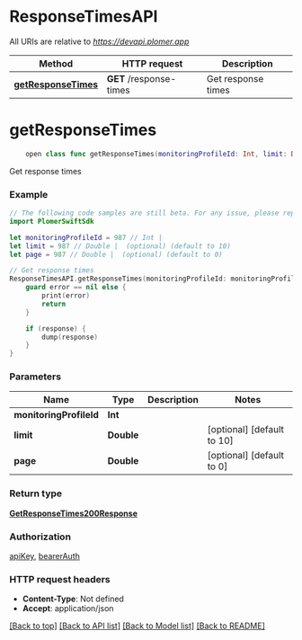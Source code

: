 # ResponseTimesAPI

All URIs are relative to *https://devapi.plomer.app*

Method | HTTP request | Description
------------- | ------------- | -------------
[**getResponseTimes**](ResponseTimesAPI.md#getresponsetimes) | **GET** /response-times | Get response times


# **getResponseTimes**
```swift
    open class func getResponseTimes(monitoringProfileId: Int, limit: Double? = nil, page: Double? = nil, completion: @escaping (_ data: GetResponseTimes200Response?, _ error: Error?) -> Void)
```

Get response times

### Example
```swift
// The following code samples are still beta. For any issue, please report via http://github.com/OpenAPITools/openapi-generator/issues/new
import PlomerSwiftSdk

let monitoringProfileId = 987 // Int | 
let limit = 987 // Double |  (optional) (default to 10)
let page = 987 // Double |  (optional) (default to 0)

// Get response times
ResponseTimesAPI.getResponseTimes(monitoringProfileId: monitoringProfileId, limit: limit, page: page) { (response, error) in
    guard error == nil else {
        print(error)
        return
    }

    if (response) {
        dump(response)
    }
}
```

### Parameters

Name | Type | Description  | Notes
------------- | ------------- | ------------- | -------------
 **monitoringProfileId** | **Int** |  | 
 **limit** | **Double** |  | [optional] [default to 10]
 **page** | **Double** |  | [optional] [default to 0]

### Return type

[**GetResponseTimes200Response**](GetResponseTimes200Response.md)

### Authorization

[apiKey](../README.md#apiKey), [bearerAuth](../README.md#bearerAuth)

### HTTP request headers

 - **Content-Type**: Not defined
 - **Accept**: application/json

[[Back to top]](#) [[Back to API list]](../README.md#documentation-for-api-endpoints) [[Back to Model list]](../README.md#documentation-for-models) [[Back to README]](../README.md)

